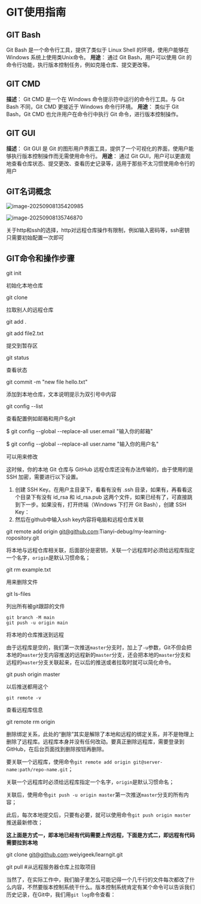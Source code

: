 # GIT使用指南

## GIT Bash

Git Bash 是一个命令行工具，提供了类似于 Linux Shell 的环境，使用户能够在 Windows 系统上使用类Unix命令。
**用途**： 通过 Git Bash，用户可以使用 Git 的命令行功能，执行版本控制任务，例如克隆仓库、提交更改等。

## GIT CMD

**描述**： Git CMD 是一个在 Windows 命令提示符中运行的命令行工具。与 Git Bash 不同，Git CMD 更接近于 Windows 命令行环境。
**用途**： 类似于 Git Bash，Git CMD 也允许用户在命令行中执行 Git 命令，进行版本控制操作。

## GIT GUI

**描述**： Git GUI 是 Git 的图形用户界面工具，提供了一个可视化的界面，使用户能够执行版本控制操作而无需使用命令行。
**用途**： 通过 Git GUI，用户可以更直观地查看仓库状态、提交更改、查看历史记录等，适用于那些不太习惯使用命令行的用户

## GIT名词概念

![image-20250908135420985](C:\Users\zty\AppData\Roaming\Typora\typora-user-images\image-20250908135420985.png)

![image-20250908135746870](C:\Users\zty\AppData\Roaming\Typora\typora-user-images\image-20250908135746870.png)

关于http和ssh的选择，http对远程仓库操作有限制，例如输入密码等，ssh密钥只需要初始配置一次即可



## GIT命令和操作步骤

git init

初始化本地仓库

git clone

拉取别人的远程仓库

git add .

git add file2.txt 

提交到暂存区

git status

查看状态

git commit -m "new file hello.txt"

添加到本地仓库，文本说明提示为双引号中内容

git config --list

查看配置例如邮箱和用户名git

$ git config --global --replace-all user.email "输入你的邮箱" 

$ git config --global --replace-all user.name "输入你的用户名"

可以用来修改

这时候，你的本地 Git 仓库与 GitHub 远程仓库还没有办法传输的，由于使用的是 SSH 加密，需要进行以下设置。

1. 创建 SSH Key。在用户主目录下，看看有没有 .ssh 目录，如果有，再看看这个目录下有没有 id_rsa 和 id_rsa.pub 这两个文件，如果已经有了，可直接跳到下一步。如果没有，打开终端（Windows 下打开 Git Bash），创建 SSH Key：
2. 然后在github中输入ssh key内容将电脑和远程仓库关联

git remote add origin git@github.com:Tianyi-debug/my-learning-ropository.git

将本地与远程仓库相关联，后面部分是密钥，关联一个远程库时必须给远程库指定一个名字，`origin`是默认习惯命名；

git rm example.txt

用来删除文件

git ls-files

列出所有被git跟踪的文件

```
git branch -M main
git push -u origin main
```

将本地的仓库推送到远程

由于远程库是空的，我们第一次推送`master`分支时，加上了`-u`参数，Git不但会把本地的`master`分支内容推送的远程新的`master`分支，还会把本地的`master`分支和远程的`master`分支关联起来，在以后的推送或者拉取时就可以简化命令。

git push origin master

以后推送都用这个

```plain
git remote -v
```

查看远程库信息

git remote rm origin

删除绑定关系，此处的“删除”其实是解除了本地和远程的绑定关系，并不是物理上删除了远程库。远程库本身并没有任何改动。要真正删除远程库，需要登录到GitHub，在后台页面找到删除按钮再删除。

要关联一个远程库，使用命令`git remote add origin git@server-name:path/repo-name.git`；

关联一个远程库时必须给远程库指定一个名字，`origin`是默认习惯命名；

关联后，使用命令`git push -u origin master`第一次推送`master`分支的所有内容；

此后，每次本地提交后，只要有必要，就可以使用命令`git push origin master`推送最新修改；

**这上面是方式一，即本地已经有代码需要上传远程，下面是方式二，即远程有代码需要拉到本地**

git clone git@github.com:weiyigeek/learngit.git

git pull #从远程服务器仓库上拉取项目

当然了，在实际工作中，我们脑子里怎么可能记得一个几千行的文件每次都改了什么内容，不然要版本控制系统干什么。版本控制系统肯定有某个命令可以告诉我们历史记录，在Git中，我们用`git log`命令查看：